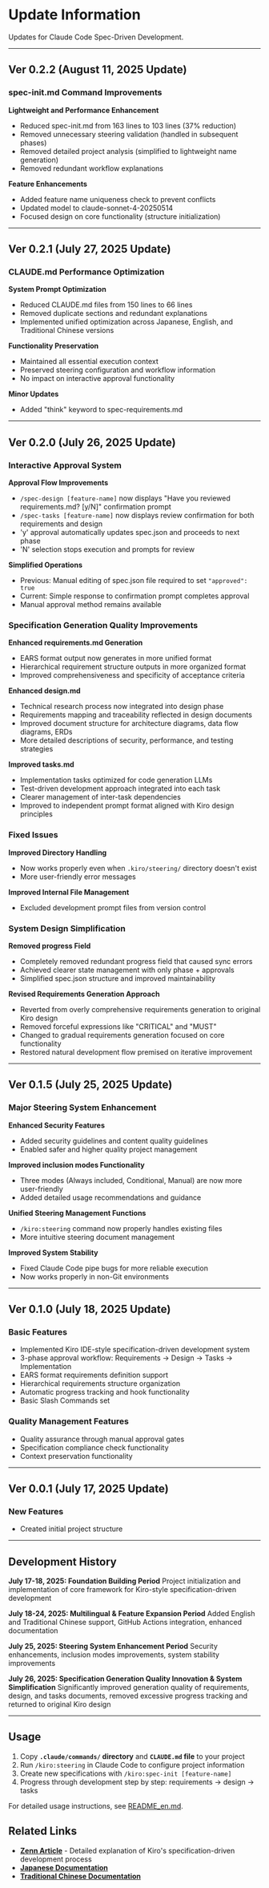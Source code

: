 # Update Information

Updates for Claude Code Spec-Driven Development.

---

## Ver 0.2.2 (August 11, 2025 Update)

### spec-init.md Command Improvements

**Lightweight and Performance Enhancement**
- Reduced spec-init.md from 163 lines to 103 lines (37% reduction)
- Removed unnecessary steering validation (handled in subsequent phases)
- Removed detailed project analysis (simplified to lightweight name generation)
- Removed redundant workflow explanations

**Feature Enhancements**
- Added feature name uniqueness check to prevent conflicts
- Updated model to claude-sonnet-4-20250514
- Focused design on core functionality (structure initialization)

---

## Ver 0.2.1 (July 27, 2025 Update)

### CLAUDE.md Performance Optimization

**System Prompt Optimization**
- Reduced CLAUDE.md files from 150 lines to 66 lines
- Removed duplicate sections and redundant explanations
- Implemented unified optimization across Japanese, English, and Traditional Chinese versions

**Functionality Preservation**
- Maintained all essential execution context
- Preserved steering configuration and workflow information
- No impact on interactive approval functionality

**Minor Updates**
- Added "think" keyword to spec-requirements.md

---

## Ver 0.2.0 (July 26, 2025 Update)

### Interactive Approval System

**Approval Flow Improvements**
- `/spec-design [feature-name]` now displays "Have you reviewed requirements.md? [y/N]" confirmation prompt
- `/spec-tasks [feature-name]` now displays review confirmation for both requirements and design
- 'y' approval automatically updates spec.json and proceeds to next phase
- 'N' selection stops execution and prompts for review

**Simplified Operations**
- Previous: Manual editing of spec.json file required to set `"approved": true`
- Current: Simple response to confirmation prompt completes approval
- Manual approval method remains available

### Specification Generation Quality Improvements

**Enhanced requirements.md Generation**
- EARS format output now generates in more unified format
- Hierarchical requirement structure outputs in more organized format
- Improved comprehensiveness and specificity of acceptance criteria

**Enhanced design.md**
- Technical research process now integrated into design phase
- Requirements mapping and traceability reflected in design documents
- Improved document structure for architecture diagrams, data flow diagrams, ERDs
- More detailed descriptions of security, performance, and testing strategies

**Improved tasks.md**
- Implementation tasks optimized for code generation LLMs
- Test-driven development approach integrated into each task
- Clearer management of inter-task dependencies
- Improved to independent prompt format aligned with Kiro design principles

### Fixed Issues

**Improved Directory Handling**
- Now works properly even when `.kiro/steering/` directory doesn't exist
- More user-friendly error messages

**Improved Internal File Management**
- Excluded development prompt files from version control

### System Design Simplification

**Removed progress Field**
- Completely removed redundant progress field that caused sync errors
- Achieved clearer state management with only phase + approvals
- Simplified spec.json structure and improved maintainability

**Revised Requirements Generation Approach**
- Reverted from overly comprehensive requirements generation to original Kiro design
- Removed forceful expressions like "CRITICAL" and "MUST"
- Changed to gradual requirements generation focused on core functionality
- Restored natural development flow premised on iterative improvement

---

## Ver 0.1.5 (July 25, 2025 Update)

### Major Steering System Enhancement

**Enhanced Security Features**
- Added security guidelines and content quality guidelines
- Enabled safer and higher quality project management

**Improved inclusion modes Functionality**
- Three modes (Always included, Conditional, Manual) are now more user-friendly
- Added detailed usage recommendations and guidance

**Unified Steering Management Functions**
- `/kiro:steering` command now properly handles existing files
- More intuitive steering document management

**Improved System Stability**
- Fixed Claude Code pipe bugs for more reliable execution
- Now works properly in non-Git environments

---

## Ver 0.1.0 (July 18, 2025 Update)

### Basic Features
- Implemented Kiro IDE-style specification-driven development system
- 3-phase approval workflow: Requirements → Design → Tasks → Implementation
- EARS format requirements definition support
- Hierarchical requirements structure organization
- Automatic progress tracking and hook functionality
- Basic Slash Commands set

### Quality Management Features
- Quality assurance through manual approval gates
- Specification compliance check functionality
- Context preservation functionality

---

## Ver 0.0.1 (July 17, 2025 Update)

### New Features
- Created initial project structure

---

## Development History

**July 17-18, 2025: Foundation Building Period**
Project initialization and implementation of core framework for Kiro-style specification-driven development

**July 18-24, 2025: Multilingual & Feature Expansion Period**
Added English and Traditional Chinese support, GitHub Actions integration, enhanced documentation

**July 25, 2025: Steering System Enhancement Period**
Security enhancements, inclusion modes improvements, system stability improvements

**July 26, 2025: Specification Generation Quality Innovation & System Simplification**
Significantly improved generation quality of requirements, design, and tasks documents, removed excessive progress tracking and returned to original Kiro design

---

## Usage

1. Copy **`.claude/commands/` directory** and **`CLAUDE.md` file** to your project
2. Run `/kiro:steering` in Claude Code to configure project information
3. Create new specifications with `/kiro:spec-init [feature-name]`
4. Progress through development step by step: requirements → design → tasks

For detailed usage instructions, see [README_en.md](README_en.md).

## Related Links

- **[Zenn Article](https://zenn.dev/gotalab/articles/3db0621ce3d6d2)** - Detailed explanation of Kiro's specification-driven development process
- **[Japanese Documentation](README.md)**
- **[Traditional Chinese Documentation](README_zh-TW.md)**